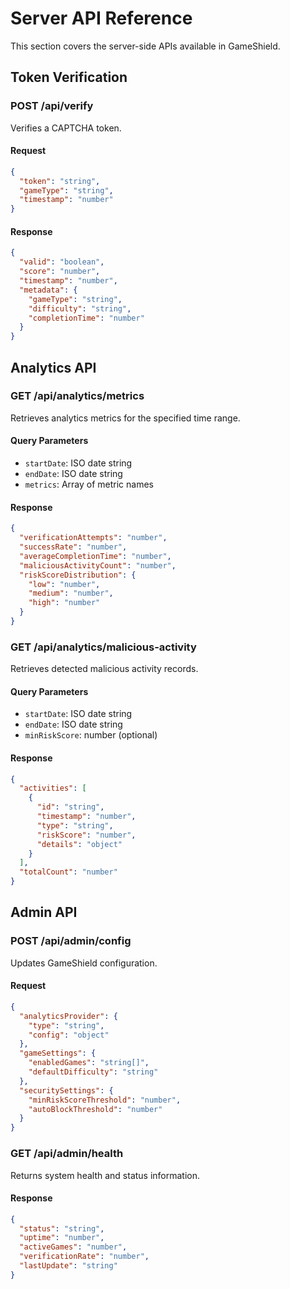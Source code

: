 # Server API Reference

This section covers the server-side APIs available in GameShield.

## Token Verification

### POST /api/verify
Verifies a CAPTCHA token.

#### Request
```json
{
  "token": "string",
  "gameType": "string",
  "timestamp": "number"
}
```

#### Response
```json
{
  "valid": "boolean",
  "score": "number",
  "timestamp": "number",
  "metadata": {
    "gameType": "string",
    "difficulty": "string",
    "completionTime": "number"
  }
}
```

## Analytics API

### GET /api/analytics/metrics
Retrieves analytics metrics for the specified time range.

#### Query Parameters
- `startDate`: ISO date string
- `endDate`: ISO date string
- `metrics`: Array of metric names

#### Response
```json
{
  "verificationAttempts": "number",
  "successRate": "number",
  "averageCompletionTime": "number",
  "maliciousActivityCount": "number",
  "riskScoreDistribution": {
    "low": "number",
    "medium": "number",
    "high": "number"
  }
}
```

### GET /api/analytics/malicious-activity
Retrieves detected malicious activity records.

#### Query Parameters
- `startDate`: ISO date string
- `endDate`: ISO date string
- `minRiskScore`: number (optional)

#### Response
```json
{
  "activities": [
    {
      "id": "string",
      "timestamp": "number",
      "type": "string",
      "riskScore": "number",
      "details": "object"
    }
  ],
  "totalCount": "number"
}
```

## Admin API

### POST /api/admin/config
Updates GameShield configuration.

#### Request
```json
{
  "analyticsProvider": {
    "type": "string",
    "config": "object"
  },
  "gameSettings": {
    "enabledGames": "string[]",
    "defaultDifficulty": "string"
  },
  "securitySettings": {
    "minRiskScoreThreshold": "number",
    "autoBlockThreshold": "number"
  }
}
```

### GET /api/admin/health
Returns system health and status information.

#### Response
```json
{
  "status": "string",
  "uptime": "number",
  "activeGames": "number",
  "verificationRate": "number",
  "lastUpdate": "string"
}
```
